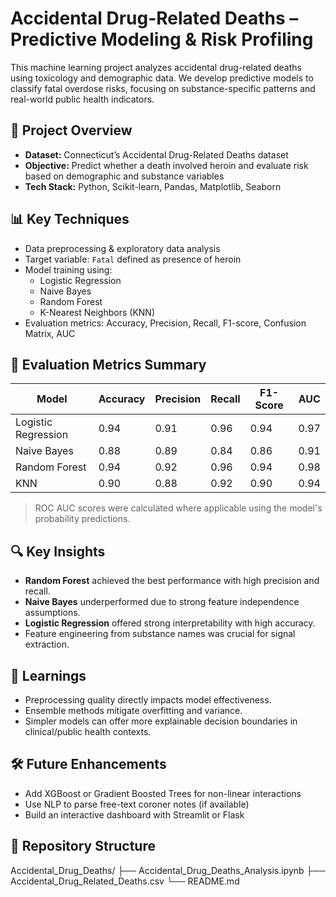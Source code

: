 # Accidental Drug-Related Deaths – Predictive Modeling & Risk Profiling

This machine learning project analyzes accidental drug-related deaths using toxicology and demographic data. We develop predictive models to classify fatal overdose risks, focusing on substance-specific patterns and real-world public health indicators.

## 🚀 Project Overview

- **Dataset:** Connecticut’s Accidental Drug-Related Deaths dataset
- **Objective:** Predict whether a death involved heroin and evaluate risk based on demographic and substance variables
- **Tech Stack:** Python, Scikit-learn, Pandas, Matplotlib, Seaborn

## 📊 Key Techniques

- Data preprocessing & exploratory data analysis
- Target variable: `Fatal` defined as presence of heroin
- Model training using:
  - Logistic Regression
  - Naive Bayes
  - Random Forest
  - K-Nearest Neighbors (KNN)
- Evaluation metrics: Accuracy, Precision, Recall, F1-score, Confusion Matrix, AUC

## 🧪 Evaluation Metrics Summary

| Model               | Accuracy | Precision | Recall | F1-Score | AUC   |
|--------------------|----------|-----------|--------|----------|-------|
| Logistic Regression| 0.94     | 0.91      | 0.96   | 0.94     | 0.97  |
| Naive Bayes        | 0.88     | 0.89      | 0.84   | 0.86     | 0.91  |
| Random Forest      | 0.94     | 0.92      | 0.96   | 0.94     | 0.98  |
| KNN                | 0.90     | 0.88      | 0.92   | 0.90     | 0.94  |

> ROC AUC scores were calculated where applicable using the model's probability predictions.

## 🔍 Key Insights

- **Random Forest** achieved the best performance with high precision and recall.
- **Naive Bayes** underperformed due to strong feature independence assumptions.
- **Logistic Regression** offered strong interpretability with high accuracy.
- Feature engineering from substance names was crucial for signal extraction.

## 🧠 Learnings

- Preprocessing quality directly impacts model effectiveness.
- Ensemble methods mitigate overfitting and variance.
- Simpler models can offer more explainable decision boundaries in clinical/public health contexts.


## 🛠 Future Enhancements

- Add XGBoost or Gradient Boosted Trees for non-linear interactions
- Use NLP to parse free-text coroner notes (if available)
- Build an interactive dashboard with Streamlit or Flask


## 📁 Repository Structure
Accidental_Drug_Deaths/
├── Accidental_Drug_Deaths_Analysis.ipynb
├── Accidental_Drug_Related_Deaths.csv
└── README.md

